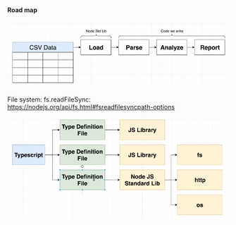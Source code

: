 <h4>Road map</h4>
<img src="./image/Screen Shot 2022-06-23 at 6.06.09 AM.png"/>

File system: fs.readFileSync: https://nodejs.org/api/fs.html#fsreadfilesyncpath-options

<img src="./image/Screen Shot 2022-06-23 at 6.12.19 AM.png"/>
